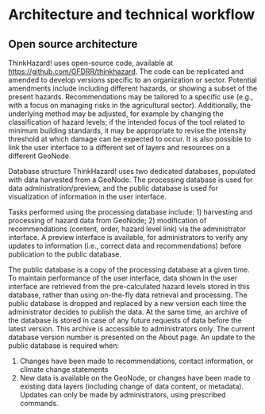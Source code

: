 # Architecture and technical workflow
## Open source architecture

ThinkHazard! uses open-source code, available at https://github.com/GFDRR/thinkhazard. The code can be replicated and amended to develop versions specific to an organization or sector. Potential amendments include including different hazards, or showing a subset of the present hazards. Recommendations may be tailored to a specific use (e.g., with a focus on managing risks in the agricultural sector). Additionally, the underlying method may be adjusted, for example by changing the classification of hazard levels; if the intended focus of the tool related to minimum building standards, it may be appropriate to revise the intensity threshold at which damage can be expected to occur. It is also possible to link the user interface to a different set of layers and resources on a different GeoNode.

Database structure
ThinkHazard! uses two dedicated databases, populated with data harvested from a GeoNode. The processing database is used for data administration/preview, and the public database is used for visualization of information in the user interface.

Tasks performed using the processing database include: 1) harvesting and processing of hazard data from GeoNode; 2) modification of recommendations (content, order, hazard level link) via the administrator interface. A preview interface is available, for administrators to verify any updates to information (i.e., correct data and recommendations) before publication to the public database.

The public database is a copy of the processing database at a given time. To maintain performance of the user interface, data shown in the user interface are retrieved from the pre-calculated hazard levels stored in this database, rather than using on-the-fly data retrieval
and processing. The public database is dropped and replaced by a new version each time the administrator decides to publish the data. At the same time, an archive of the database is stored in case of any future requests of data before the latest version. This archive is accessible to administrators only. The current database version number is presented on the About page. An update to the public database is required when:
1. Changes have been made to recommendations, contact information, or climate change statements
2. New data is available on the GeoNode, or changes have been made to existing data layers (including change of data content, or metadata).
Updates can only be made by administrators, using prescribed commands.
